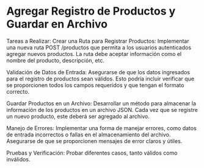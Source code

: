 # Agregar Registro de Productos y Guardar en Archivo

Tareas a Realizar:
Crear una Ruta para Registrar Productos: Implementar una nueva ruta POST /productos que permita a los usuarios autenticados agregar nuevos productos. La ruta debe aceptar información como el nombre del producto, descripción, etc.

Validación de Datos de Entrada: Asegurarse de que los datos ingresados para el registro de productos sean válidos. Esto podría incluir verificar que se proporcionen todos los campos requeridos y que tengan el formato correcto.

Guardar Productos en un Archivo: Desarrollar un método para almacenar la información de los productos en un archivo JSON. Cada vez que se registre un nuevo producto, este deberá ser agregado al archivo.

Manejo de Errores: Implementar una forma de manejar errores, como datos de entrada incorrectos o fallas en el almacenamiento del archivo. Asegurarse de que se proporcionen mensajes de error claros y útiles.

Pruebas y Verificación: Probar diferentes casos, tanto válidos como inválidos.